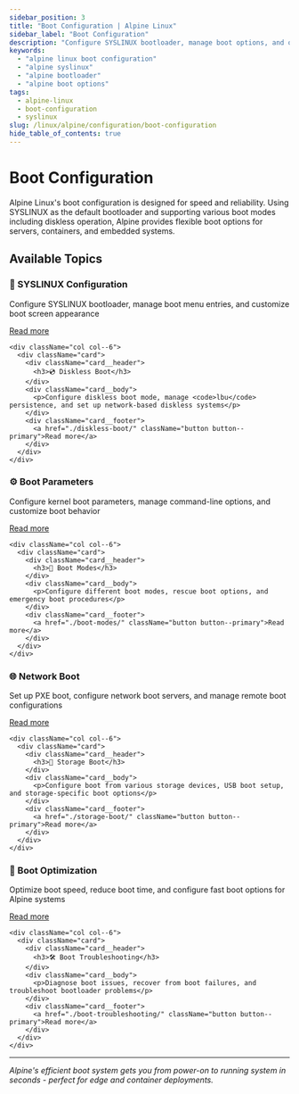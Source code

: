 ```yaml
---
sidebar_position: 3
title: "Boot Configuration | Alpine Linux"
sidebar_label: "Boot Configuration"
description: "Configure SYSLINUX bootloader, manage boot options, and optimize Alpine's fast boot process for various deployment scenarios."
keywords:
  - "alpine linux boot configuration"
  - "alpine syslinux"
  - "alpine bootloader"
  - "alpine boot options"
tags:
  - alpine-linux
  - boot-configuration
  - syslinux
slug: /linux/alpine/configuration/boot-configuration
hide_table_of_contents: true
---
```


# Boot Configuration

Alpine Linux's boot configuration is designed for speed and reliability. Using SYSLINUX as the default bootloader and supporting various boot modes including diskless operation, Alpine provides flexible boot options for servers, containers, and embedded systems.

## Available Topics

<div className="container">
  <div className="row">
    <div className="col col--6">
      <div className="card">
        <div className="card__header">
          <h3>🚀 SYSLINUX Configuration</h3>
        </div>
        <div className="card__body">
          <p>Configure SYSLINUX bootloader, manage boot menu entries, and customize boot screen appearance</p>
        </div>
        <div className="card__footer">
          <a href="./syslinux-configuration/" className="button button--primary">Read more</a>
        </div>
      </div>
    </div>
    
    <div className="col col--6">
      <div className="card">
        <div className="card__header">
          <h3>💿 Diskless Boot</h3>
        </div>
        <div className="card__body">
          <p>Configure diskless boot mode, manage <code>lbu</code> persistence, and set up network-based diskless systems</p>
        </div>
        <div className="card__footer">
          <a href="./diskless-boot/" className="button button--primary">Read more</a>
        </div>
      </div>
    </div>
  </div>

  <div className="row">
    <div className="col col--6">
      <div className="card">
        <div className="card__header">
          <h3>⚙️ Boot Parameters</h3>
        </div>
        <div className="card__body">
          <p>Configure kernel boot parameters, manage command-line options, and customize boot behavior</p>
        </div>
        <div className="card__footer">
          <a href="./boot-parameters/" className="button button--primary">Read more</a>
        </div>
      </div>
    </div>
    
    <div className="col col--6">
      <div className="card">
        <div className="card__header">
          <h3>🔄 Boot Modes</h3>
        </div>
        <div className="card__body">
          <p>Configure different boot modes, rescue boot options, and emergency boot procedures</p>
        </div>
        <div className="card__footer">
          <a href="./boot-modes/" className="button button--primary">Read more</a>
        </div>
      </div>
    </div>
  </div>

  <div className="row">
    <div className="col col--6">
      <div className="card">
        <div className="card__header">
          <h3>🌐 Network Boot</h3>
        </div>
        <div className="card__body">
          <p>Set up PXE boot, configure network boot servers, and manage remote boot configurations</p>
        </div>
        <div className="card__footer">
          <a href="./network-boot/" className="button button--primary">Read more</a>
        </div>
      </div>
    </div>
    
    <div className="col col--6">
      <div className="card">
        <div className="card__header">
          <h3>💾 Storage Boot</h3>
        </div>
        <div className="card__body">
          <p>Configure boot from various storage devices, USB boot setup, and storage-specific boot options</p>
        </div>
        <div className="card__footer">
          <a href="./storage-boot/" className="button button--primary">Read more</a>
        </div>
      </div>
    </div>
  </div>

  <div className="row">
    <div className="col col--6">
      <div className="card">
        <div className="card__header">
          <h3>🔧 Boot Optimization</h3>
        </div>
        <div className="card__body">
          <p>Optimize boot speed, reduce boot time, and configure fast boot options for Alpine systems</p>
        </div>
        <div className="card__footer">
          <a href="./boot-optimization/" className="button button--primary">Read more</a>
        </div>
      </div>
    </div>
    
    <div className="col col--6">
      <div className="card">
        <div className="card__header">
          <h3>🛠️ Boot Troubleshooting</h3>
        </div>
        <div className="card__body">
          <p>Diagnose boot issues, recover from boot failures, and troubleshoot bootloader problems</p>
        </div>
        <div className="card__footer">
          <a href="./boot-troubleshooting/" className="button button--primary">Read more</a>
        </div>
      </div>
    </div>
  </div>
</div>

---

*Alpine's efficient boot system gets you from power-on to running system in seconds - perfect for edge and container deployments.*